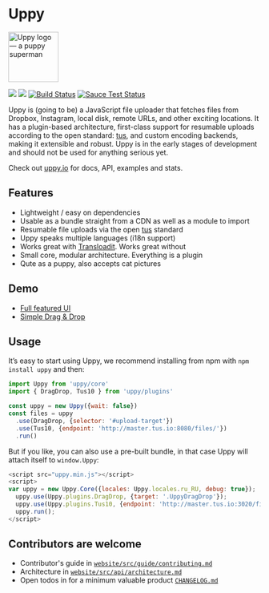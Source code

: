 # Uppy

<img src="http://uppy.io/images/logos/uppy-dog-full.svg" width="100" alt="Uppy logo — a puppy superman">

<a href="https://www.npmjs.com/package/uppy"><img src="https://img.shields.io/badge/stability-experimental-orange.svg?style=flat-square"></a>
<a href="https://www.npmjs.com/package/uppy"><img src="https://img.shields.io/npm/v/uppy.svg?style=flat-square"></a>
<a href="https://travis-ci.org/transloadit/uppy"><img src="https://img.shields.io/travis/transloadit/uppy/master.svg?style=flat-square" alt="Build Status"></a>
<a href="https://saucelabs.com/u/transloadit-uppy"><img src="https://saucelabs.com/buildstatus/transloadit-uppy?style=flat-square" alt="Sauce Test Status"></a>

Uppy is (going to be) a JavaScript file uploader that fetches files from Dropbox, Instagram, local disk, remote URLs, and other exciting locations. It has a plugin-based architecture, first-class support for resumable uploads according to the open standard: [tus](http://tus.io/), and custom encoding backends, making it extensible and robust. Uppy is in the early stages of development and should not be used for anything serious yet.

Check out [uppy.io](http://uppy.io/) for docs, API, examples and stats.

## Features

- Lightweight / easy on dependencies
- Usable as a bundle straight from a CDN as well as a module to import
- Resumable file uploads via the open [tus](http://tus.io/) standard
- Uppy speaks multiple languages (i18n support)
- Works great with [Transloadit](http://transloadit.com). Works great without
- Small core, modular architecture. Everything is a plugin
- Qute as a puppy, also accepts cat pictures

## Demo

- [Full featured UI](http://uppy.io/examples/modal)
- [Simple Drag & Drop](http://uppy.io/examples/dragdrop)

## Usage

It’s easy to start using Uppy, we recommend installing from npm with `npm install uppy` and then:

```javascript
import Uppy from 'uppy/core'
import { DragDrop, Tus10 } from 'uppy/plugins'

const uppy = new Uppy({wait: false})
const files = uppy
  .use(DragDrop, {selector: '#upload-target'})
  .use(Tus10, {endpoint: 'http://master.tus.io:8080/files/'})
  .run()
```

But if you like, you can also use a pre-built bundle, in that case Uppy will attach itself to `window.Uppy`:

```javascript
<script src="uppy.min.js"></script>
<script>
var uppy = new Uppy.Core({locales: Uppy.locales.ru_RU, debug: true});
  uppy.use(Uppy.plugins.DragDrop, {target: '.UppyDragDrop'});
  uppy.use(Uppy.plugins.Tus10, {endpoint: 'http://master.tus.io:3020/files/'});
  uppy.run();
</script>
```

## Contributors are welcome

 - Contributor's guide in [`website/src/guide/contributing.md`](website/src/guide/contributing.md)
 - Architecture in [`website/src/api/architecture.md`](website/src/api/architecture.md)
 - Open todos in for a minimum valuable product [`CHANGELOG.md`](CHANGELOG.md#todo)
